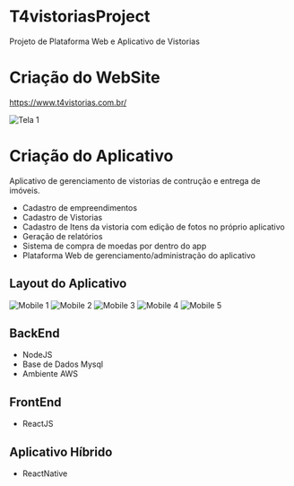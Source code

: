 # T4vistoriasProject
Projeto de Plataforma Web e Aplicativo de Vistorias

# Criação do WebSite
https://www.t4vistorias.com.br/

![Tela 1](https://github.com/JohnAndersonDuarte/T4vistoriasProject/blob/main/images/Tela6.png)

# Criação do Aplicativo
Aplicativo de gerenciamento de vistorias de contrução e entrega de imóveis.
- Cadastro de empreendimentos
- Cadastro de Vistorias
- Cadastro de Itens da vistoria com edição de fotos no próprio aplicativo
- Geração de relatórios
- Sistema de compra de moedas por dentro do app
- Plataforma Web de gerenciamento/administração do aplicativo

## Layout do Aplicativo
![Mobile 1](https://github.com/JohnAndersonDuarte/T4vistoriasProject/blob/main/images/T4vistorias0.jfif) ![Mobile 2](https://github.com/JohnAndersonDuarte/T4vistoriasProject/blob/main/images/T4vistorias1.jfif)  ![Mobile 3](https://github.com/JohnAndersonDuarte/T4vistoriasProject/blob/main/images/T4vistorias3.jfif)  ![Mobile 4](https://github.com/JohnAndersonDuarte/T4vistoriasProject/blob/main/images/T4vistorias4.jfif)  ![Mobile 5](https://github.com/JohnAndersonDuarte/T4vistoriasProject/blob/main/images/T4vistorias5.jfif)


## BackEnd
- NodeJS
- Base de Dados Mysql
- Ambiente AWS

## FrontEnd
- ReactJS

## Aplicativo Híbrido
- ReactNative
